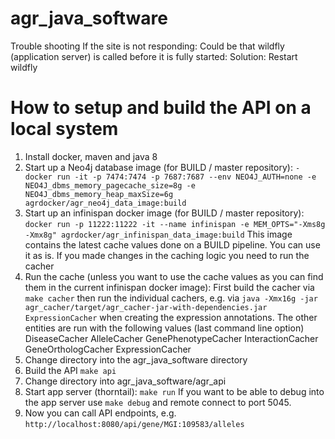 # agr_java_software


Trouble shooting
If the site is not responding:
Could be that wildfly (application server) is called before it is fully started: Solution: Restart wildfly

# How to setup and build the API on a local system

1. Install docker, maven and java 8
2. Start up a Neo4j database image (for BUILD / master repository): 
  `-docker run -it -p 7474:7474 -p 7687:7687 --env NEO4J_AUTH=none -e NEO4J_dbms_memory_pagecache_size=8g -e     NEO4J_dbms_memory_heap_maxSize=6g agrdocker/agr_neo4j_data_image:build`
3. Start up an infinispan docker image (for BUILD / master repository): `docker run -p 11222:11222 -it --name infinispan -e MEM_OPTS="-Xms8g -Xmx8g" agrdocker/agr_infinispan_data_image:build`
This image contains the latest cache values done on a BUILD pipeline. You can use it as is. If you made changes in the caching logic you need to run the cacher 
4. Run the cache (unless you want to use the cache values as you can find them in the current infinispan docker image):
First build the cacher via `make cacher` then run the individual cachers, e.g. via
`java -Xmx16g -jar agr_cacher/target/agr_cacher-jar-with-dependencies.jar ExpressionCacher` when creating the expression annotations. The other entities are run with the following values (last command line option)
    DiseaseCacher
    AlleleCacher
    GenePhenotypeCacher
    InteractionCacher
    GeneOrthologCacher
    ExpressionCacher
3. Change directory into the agr_java_software directory
4. Build the API `make api`
5. Change directory into agr_java_software/agr_api
6. Start app server (thorntail): `make run` If you want to be able to debug into the app server use `make debug` and remote connect to port 5045.
7. Now you can call API endpoints, e.g. `http://localhost:8080/api/gene/MGI:109583/alleles`

